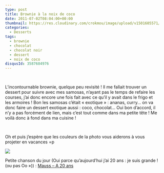 ```yaml
---
type: post
title: Brownie à la noix de coco
date: 2011-07-02T08:04:00+00:00
thumbnail: https://res.cloudinary.com/crokmou/image/upload/v1501605571/20110628_brownie_noix_coco_1-98x110_jaegg0.jpg
categories: 
  - Desserts
tags: 
  - brownie
  - chocolat
  - chocolat noir
  - dessert
  - noix de coco
disqusId: 3587684976
---
```


 

L’incontournable brownie, quelque peu revisité ! Il me fallait trouver un dessert pour suivre avec mes samosas, n’ayant pas le temps de refaire les courses, j’ai donc encore une fois fait avec ce qu’il y avait dans le frigo et les armoires ! Bon les samosas c’était « exotique » : ananas, curry… on va donc faire un dessert exotique aussi : coco, chocolat… Oui bon d’accord, il n’y a pas forcément de lien, mais c’est tout comme dans ma petite tête ! Me voilà donc à fond dans ma cuisine ! 

 

Oh et puis j’espère que les couleurs de la photo vous aiderons à vous projeter en vacances =p  
<a name="more"></a>  



[![](http://3.bp.blogspot.com/-8WA7xppE79Q/TsFniFXm00I/AAAAAAAABIg/f9dg95jMOUc/s1600/Brownie+noix+de+coco.jpg)](http://3.bp.blogspot.com/-8WA7xppE79Q/TsFniFXm00I/AAAAAAAABIg/f9dg95jMOUc/s1600/Brownie+noix+de+coco.jpg)



Petite chanson du jour (Oui parce qu’aujourd’hui j’ai 20 ans : je suis grande ! (ou pas Oo »)) : [Mauss – A 20 ans](http://www.youtube.com/watch?v=MwuOnD75tGA)